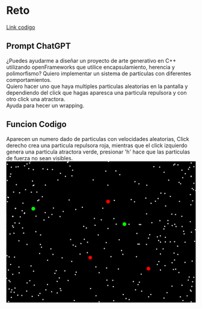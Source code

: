 # Reto
[Link codigo](https://upbeduco-my.sharepoint.com/:f:/g/personal/lorenzo_perezs_upb_edu_co/Egi5vS4o-LdFjkWG4-TLU7cBE-bHy7eGaUV9wKvdl6cAZA?e=IaQgFB)  
## Prompt ChatGPT 
¿Puedes ayudarme a diseñar un proyecto de arte generativo en C++ utilizando openFrameworks que utilice encapsulamiento, herencia y polimorfismo? Quiero implementar un sistema de partículas con diferentes comportamientos.  
Quiero hacer uno que haya multiples particulas aleatorias en la pantalla y dependiendo del click que hagas aparesca una particula repulsora y con otro click una atractora.  
Ayuda para hecer un wrapping.  

## Funcion Codigo  
Aparecen un numero dado de particulas con velocidades aleatorias, Click derecho crea una particula repulsora roja, mientras que el click izquierdo genera una particula atractora verde, presionar 'h' hace que las particulas de fuerza no sean visibles.  
![alt text](image.png)

